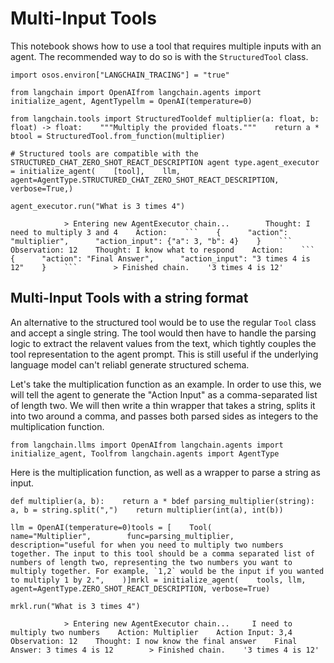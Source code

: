 Multi-Input Tools
=================

This notebook shows how to use a tool that requires multiple inputs with an agent. The recommended way to do so is with the `StructuredTool` class.

    import osos.environ["LANGCHAIN_TRACING"] = "true"

    from langchain import OpenAIfrom langchain.agents import initialize_agent, AgentTypellm = OpenAI(temperature=0)

    from langchain.tools import StructuredTooldef multiplier(a: float, b: float) -> float:    """Multiply the provided floats."""    return a * btool = StructuredTool.from_function(multiplier)

    # Structured tools are compatible with the STRUCTURED_CHAT_ZERO_SHOT_REACT_DESCRIPTION agent type.agent_executor = initialize_agent(    [tool],    llm,    agent=AgentType.STRUCTURED_CHAT_ZERO_SHOT_REACT_DESCRIPTION,    verbose=True,)

    agent_executor.run("What is 3 times 4")

                > Entering new AgentExecutor chain...        Thought: I need to multiply 3 and 4    Action:    ```    {      "action": "multiplier",      "action_input": {"a": 3, "b": 4}    }    ```        Observation: 12    Thought: I know what to respond    Action:    ```    {      "action": "Final Answer",      "action_input": "3 times 4 is 12"    }    ```        > Finished chain.    '3 times 4 is 12'

Multi-Input Tools with a string format[​](#multi-input-tools-with-a-string-format "Direct link to Multi-Input Tools with a string format")
------------------------------------------------------------------------------------------------------------------------------------------

An alternative to the structured tool would be to use the regular `Tool` class and accept a single string. The tool would then have to handle the parsing logic to extract the relavent values from the text, which tightly couples the tool representation to the agent prompt. This is still useful if the underlying language model can't reliabl generate structured schema.

Let's take the multiplication function as an example. In order to use this, we will tell the agent to generate the "Action Input" as a comma-separated list of length two. We will then write a thin wrapper that takes a string, splits it into two around a comma, and passes both parsed sides as integers to the multiplication function.

    from langchain.llms import OpenAIfrom langchain.agents import initialize_agent, Toolfrom langchain.agents import AgentType

Here is the multiplication function, as well as a wrapper to parse a string as input.

    def multiplier(a, b):    return a * bdef parsing_multiplier(string):    a, b = string.split(",")    return multiplier(int(a), int(b))

    llm = OpenAI(temperature=0)tools = [    Tool(        name="Multiplier",        func=parsing_multiplier,        description="useful for when you need to multiply two numbers together. The input to this tool should be a comma separated list of numbers of length two, representing the two numbers you want to multiply together. For example, `1,2` would be the input if you wanted to multiply 1 by 2.",    )]mrkl = initialize_agent(    tools, llm, agent=AgentType.ZERO_SHOT_REACT_DESCRIPTION, verbose=True)

    mrkl.run("What is 3 times 4")

                > Entering new AgentExecutor chain...     I need to multiply two numbers    Action: Multiplier    Action Input: 3,4    Observation: 12    Thought: I now know the final answer    Final Answer: 3 times 4 is 12        > Finished chain.    '3 times 4 is 12'